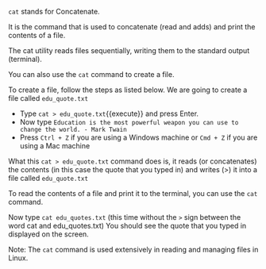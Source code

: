 `cat` stands for Concatenate.  

It is the command that is used to concatenate (read and adds) and print the contents of a file.

The cat utility reads files sequentially, writing them to the standard output (terminal).

You can also use the `cat` command to create a file.

To create a file, follow the steps as listed below.
We are going to create a file called `edu_quote.txt`

- Type `cat > edu_quote.txt`{{execute}} and press Enter.
- Now type `Education is the most powerful weapon you can use to change the world. - Mark Twain`
- Press `Ctrl + Z` if you are using a Windows machine or `Cmd + Z` if you are using a Mac machine

What this `cat > edu_quote.txt` command does is, it reads (or concatenates) the contents (in this case the quote that you typed in) and writes (>) it into a file called `edu_quote.txt`

To read the contents of a file and print it to the terminal, you can use the `cat` command.

Now type `cat edu_quotes.txt` (this time without the `>` sign between the word cat and edu_quotes.txt)
You should see the quote that you typed in displayed on the screen.

Note: The `cat` command is used extensively in reading and managing files in Linux.
